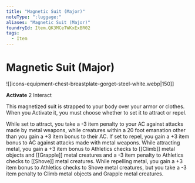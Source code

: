 ```yaml
---
title: "Magnetic Suit (Major)"
noteType: ":luggage:"
aliases: "Magnetic Suit (Major)"
foundryId: Item.QK3MCeTWKxExBR02
tags:
  - Item
---
```


# Magnetic Suit (Major)
![[icons-equipment-chest-breastplate-gorget-steel-white.webp|150]]

**Activate** 2 Interact

This magnetized suit is strapped to your body over your armor or clothes. When you Activate it, you must choose whether to set it to attract or repel.

While set to attract, you take a -3 item penalty to your AC against attacks made by metal weapons, while creatures within a 20 foot emanation other than you gain a +3 item bonus to their AC. If set to repel, you gain a +3 item bonus to AC against attacks made with metal weapons. While attracting metal, you gain a +3 item bonus to Athletics checks to [[Climb]] metal objects and [[Grapple]] metal creatures and a -3 item penalty to Athletics checks to [[Shove]] metal creatures. While repelling metal, you gain a +3 item bonus to Athletics checks to Shove metal creatures, but you take a -3 item penalty to Climb metal objects and Grapple metal creatures.
